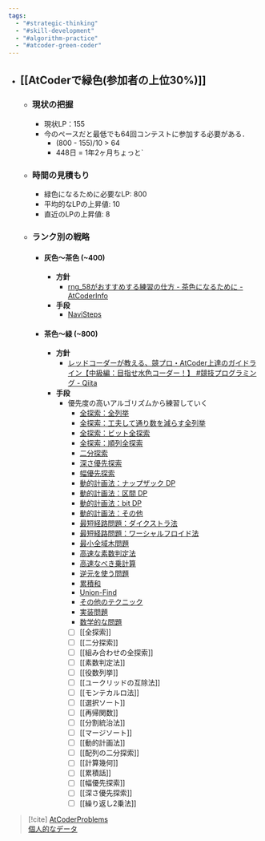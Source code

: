 ```yaml
---
tags:
  - "#strategic-thinking"
  - "#skill-development"
  - "#algorithm-practice"
  - "#atcoder-green-coder"
---
```

- ## [[AtCoderで緑色(参加者の上位30%)]]
	- ### 現状の把握
		- 現状LP：155
		- 今のペースだと最低でも64回コンテストに参加する必要がある．
			- (800 - 155)/10 > 64
			- 448日 = 1年2ヶ月ちょっと`
	- ### 時間の見積もり
		- 緑色になるために必要なLP:  800
		- 平均的なLPの上昇値:  10
		- 直近のLPの上昇値:  8
	- ###  ランク別の戦略
		- #### 灰色〜茶色 (~400)
			- **方針**
				- [rng\_58がおすすめする練習の仕方 - 茶色になるために - AtCoderInfo](https://info.atcoder.jp/entry/2024/03/18/160342)
			- **手段**
				- [NaviSteps](https://docs.google.com/spreadsheets/d/1p4rGvtYcqk9hfsl8PSeMlsNqFu34o8DOGM78MBn7dg4/edit?gid=0#gid=0)
		- #### 茶色〜緑 (~800)
			- **方針**
				- [レッドコーダーが教える、競プロ・AtCoder上達のガイドライン【中級編：目指せ水色コーダー！】 #競技プログラミング - Qiita](https://qiita.com/e869120/items/eb50fdaece12be418faa#2-3-%E5%88%86%E9%87%8E%E5%88%A5%E5%88%9D%E4%B8%AD%E7%B4%9A%E8%80%85%E3%81%8C%E8%A7%A3%E3%81%8F%E3%81%B9%E3%81%8D%E9%81%8E%E5%8E%BB%E5%95%8F%E7%B2%BE%E9%81%B8-100-%E5%95%8F)
			- **手段**
				- 優先度の高いアルゴリズムから練習していく
					- [全探索：全列挙](https://qiita.com/e869120/items/eb50fdaece12be418faa#%E5%85%A8%E6%8E%A2%E7%B4%A2%E5%85%A8%E5%88%97%E6%8C%99)
					- [全探索：工夫して通り数を減らす全列挙](https://qiita.com/e869120/items/eb50fdaece12be418faa#%E5%85%A8%E6%8E%A2%E7%B4%A2%E5%B7%A5%E5%A4%AB%E3%81%97%E3%81%A6%E9%80%9A%E3%82%8A%E6%95%B0%E3%82%92%E6%B8%9B%E3%82%89%E3%81%99%E5%85%A8%E5%88%97%E6%8C%99)
					- [全探索：ビット全探索](https://qiita.com/e869120/items/eb50fdaece12be418faa#%E5%85%A8%E6%8E%A2%E7%B4%A2%E3%83%93%E3%83%83%E3%83%88%E5%85%A8%E6%8E%A2%E7%B4%A2)
					- [全探索：順列全探索](https://qiita.com/e869120/items/eb50fdaece12be418faa#%E5%85%A8%E6%8E%A2%E7%B4%A2%E9%A0%86%E5%88%97%E5%85%A8%E6%8E%A2%E7%B4%A2)
					- [二分探索](https://qiita.com/e869120/items/eb50fdaece12be418faa#%E4%BA%8C%E5%88%86%E6%8E%A2%E7%B4%A2-1)
					- [深さ優先探索](https://qiita.com/e869120/items/eb50fdaece12be418faa#%E6%B7%B1%E3%81%95%E5%84%AA%E5%85%88%E6%8E%A2%E7%B4%A2)
					- [幅優先探索](https://qiita.com/e869120/items/eb50fdaece12be418faa#%E5%B9%85%E5%84%AA%E5%85%88%E6%8E%A2%E7%B4%A2)
					- [動的計画法：ナップザック DP](https://qiita.com/e869120/items/eb50fdaece12be418faa#%E5%8B%95%E7%9A%84%E8%A8%88%E7%94%BB%E6%B3%95%E3%83%8A%E3%83%83%E3%83%97%E3%82%B6%E3%83%83%E3%82%AF-dp)
					- [動的計画法：区間 DP](https://qiita.com/e869120/items/eb50fdaece12be418faa#%E5%8B%95%E7%9A%84%E8%A8%88%E7%94%BB%E6%B3%95%E5%8C%BA%E9%96%93-dp)
					- [動的計画法：bit DP](https://qiita.com/e869120/items/eb50fdaece12be418faa#%E5%8B%95%E7%9A%84%E8%A8%88%E7%94%BB%E6%B3%95bit-dp)
					- [動的計画法：その他](https://qiita.com/e869120/items/eb50fdaece12be418faa#%E5%8B%95%E7%9A%84%E8%A8%88%E7%94%BB%E6%B3%95%E3%81%9D%E3%81%AE%E4%BB%96)
					- [最短経路問題：ダイクストラ法](https://qiita.com/e869120/items/eb50fdaece12be418faa#%E6%9C%80%E7%9F%AD%E7%B5%8C%E8%B7%AF%E5%95%8F%E9%A1%8C%E3%83%80%E3%82%A4%E3%82%AF%E3%82%B9%E3%83%88%E3%83%A9%E6%B3%95)
					- [最短経路問題：ワーシャルフロイド法](https://qiita.com/e869120/items/eb50fdaece12be418faa#%E6%9C%80%E7%9F%AD%E7%B5%8C%E8%B7%AF%E5%95%8F%E9%A1%8C%E3%83%AF%E3%83%BC%E3%82%B7%E3%83%A3%E3%83%AB%E3%83%95%E3%83%AD%E3%82%A4%E3%83%89%E6%B3%95)
					- [最小全域木問題](https://qiita.com/e869120/items/eb50fdaece12be418faa#%E6%9C%80%E5%B0%8F%E5%85%A8%E5%9F%9F%E6%9C%A8%E5%95%8F%E9%A1%8C)
					- [高速な素数判定法](https://qiita.com/e869120/items/eb50fdaece12be418faa#%E9%AB%98%E9%80%9F%E3%81%AA%E7%B4%A0%E6%95%B0%E5%88%A4%E5%AE%9A%E6%B3%95-1)
					- [高速なべき乗計算](https://qiita.com/e869120/items/eb50fdaece12be418faa#%E9%AB%98%E9%80%9F%E3%81%AA%E3%81%B9%E3%81%8D%E4%B9%97%E8%A8%88%E7%AE%97)
					- [逆元を使う問題](https://qiita.com/e869120/items/eb50fdaece12be418faa#%E9%80%86%E5%85%83%E3%82%92%E4%BD%BF%E3%81%86%E5%95%8F%E9%A1%8C)
					- [累積和](https://qiita.com/e869120/items/eb50fdaece12be418faa#%E7%B4%AF%E7%A9%8D%E5%92%8C-1)
					- [Union-Find](https://qiita.com/e869120/items/eb50fdaece12be418faa#union-find-1)
					- [その他のテクニック](https://qiita.com/e869120/items/eb50fdaece12be418faa#%E3%81%9D%E3%81%AE%E4%BB%96%E3%81%AE%E3%83%86%E3%82%AF%E3%83%8B%E3%83%83%E3%82%AF)
					- [実装問題](https://qiita.com/e869120/items/eb50fdaece12be418faa#%E5%AE%9F%E8%A3%85%E5%95%8F%E9%A1%8C)
					- [数学的な問題](https://qiita.com/e869120/items/eb50fdaece12be418faa#%E6%95%B0%E5%AD%A6%E7%9A%84%E3%81%AA%E5%95%8F%E9%A1%8C)
					- [ ] [[全探索]]
					- [ ] [[二分探索]]
					- [ ] [[組み合わせの全探索]]
					- [ ] [[素数判定法]]
					- [ ] [[役数列挙]]
					- [ ] [[ユークリッドの互除法]]
					- [ ] [[モンテカルロ法]]
					- [ ] [[選択ソート]]
					- [ ] [[再帰関数]]
					- [ ] [[分割統治法]]
					- [ ] [[マージソート]]
					- [ ] [[動的計画法]]
					- [ ] [[配列の二分探索]]
					- [ ] [[計算幾何]]
					- [ ] [[累積話]]
					- [ ] [[幅優先探索]]
					- [ ] [[深さ優先探索]]
					- [ ] [[繰り返し2乗法]]

> [!cite]
> [AtCoderProblems](https://kenkoooo.com/atcoder/#/table/)<br>
> [個人的なデータ](https://kenkoooo.com/atcoder/#/user/MeJamoLeo?userPageTab=All)